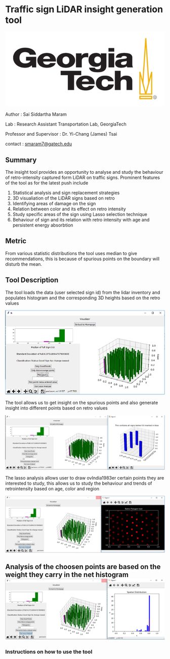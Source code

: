 # Traffic sign LiDAR insight generation tool

![Image of Yaktocat](https://github.com/siddu1998/colorizer-lidar-integration/blob/master/gt.png)

Author  :  Sai Siddartha Maram

Lab     :  Research Assistant Transportation Lab, GeorgiaTech

Professor and Supervisor : Dr. Yi-Chang (James) Tsai

contact : smaram7@gatech.edu
## Summary
The insight tool provides an opportunity to analyse and study the behaviour of retro-intensity captured form LiDAR on traffic signs. Prominent features of the tool as for the latest push include 
1. Statistical analysis and sign replacement strategies
2. 3D visualiation of the LiDAR signs based on retro
3. Identifying areas of damage on the sign
4. Relation between color and its effect on retro intensity
5. Study specific areas of the sign using Lasso selection technique
6. Behaviour of sign and its relation with retro intensity with age and persistent energy absorbtion


## Metric 

From various statistic distributions the tool uses median to give recommendations, this is because of spurious points on the boundary will disturb the mean. 


## Tool Description

The tool loads the data (user selected sign id) from the lidar inventory and populates histogram and the corresponding 3D heights based on the retro values


![Image of Yaktocat](https://github.com/siddu1998/colorizer-lidar-integration/blob/master/images/first_page.PNG)


The tool allows us to get insight on the spurious points and also generate insight into different points based on retro values

![Image of Yaktocat](https://github.com/siddu1998/colorizer-lidar-integration/blob/master/images/user_click.PNG)

The lasso analysis allows user to draw ovIndia1983er certain points they are interested to study, this allows us to study the behaviour and trends of retrointensity based on age, color and region

![Image of Yaktocat](https://github.com/siddu1998/colorizer-lidar-integration/blob/master/images/draw.PNG)

Analysis of the choosen points are based on the weight they carry in the net histogram
![Image of Yaktocat](https://github.com/siddu1998/colorizer-lidar-integration/blob/master/images/finsih.PNG)
--



### Instructions on how to use the tool


